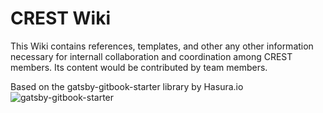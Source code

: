 # CREST Wiki

This Wiki contains references, templates, and other any other information necessary for internall collaboration and coordination among CREST members. Its content would be contributed by team members. 


Based on the gatsby-gitbook-starter library by Hasura.io
![gatsby-gitbook-starter](https://graphql-engine-cdn.hasura.io/learn-hasura/gatsby-gitbook-starter/assets/documentation_app_blog.png)

